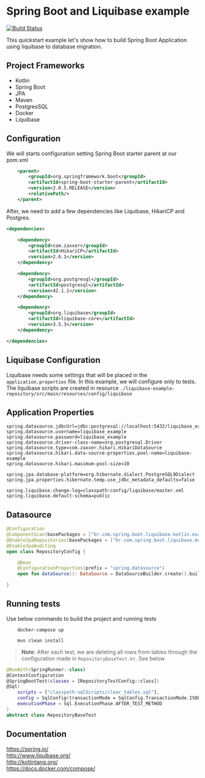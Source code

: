 # Spring Boot and Liquibase example
[![Build Status](https://travis-ci.org/ricardofpu/spring-boot-liquibase-kotlin-example.svg?branch=master)](https://travis-ci.org/ricardofpu/spring-boot-liquibase-kotlin-example)

This quickstart example let's show how to build Spring Boot Application using liquibase to database migration.

## Project Frameworks

- Kotlin
- Spring Boot
- JPA
- Maven
- PostgresSQL
- Docker
- Liquibase

## Configuration
We will starts configuration setting Spring Boot starter parent at our pom.xml

```xml
    <parent>
        <groupId>org.springframework.boot</groupId>
        <artifactId>spring-boot-starter-parent</artifactId>
        <version>2.0.5.RELEASE</version>
        <relativePath/>
    </parent>
```

After, we need to add a few dependencies like Liquibase, HikariCP and Postgres.

```xml
<dependencies>

    <dependency>
        <groupId>com.zaxxer</groupId>
        <artifactId>HikariCP</artifactId>
        <version>2.6.1</version>
    </dependency>

    <dependency>
        <groupId>org.postgresql</groupId>
        <artifactId>postgresql</artifactId>
        <version>42.1.1</version>
    </dependency>

    <dependency>
        <groupId>org.liquibase</groupId>
        <artifactId>liquibase-core</artifactId>
        <version>3.5.3</version>
    </dependency>

</dependencies>
```

## Liquibase Configuration
Liquibase needs some settings that will be placed in the `application.properties` file. In this example, we will configure only to tests.
The liquibase scripts are created in resource `./liquibase-example-repository/src/main/resources/config/liquibase`

## Application Properties
```properties
spring.datasource.jdbcUrl=jdbc:postgresql://localhost:5432/liquibase_example
spring.datasource.username=liquibase_example
spring.datasource.password=liquibase_example
spring.datasource.driver-class-name=org.postgresql.Driver
spring.datasource.type=com.zaxxer.hikari.HikariDataSource
spring.datasource.hikari.data-source-properties.pool-name=liquibase-example
spring.datasource.hikari.maximum-pool-size=10

spring.jpa.database-platform=org.hibernate.dialect.PostgreSQL9Dialect
spring.jpa.properties.hibernate.temp.use_jdbc_metadata_defaults=false

spring.liquibase.change-log=classpath:config/liquibase/master.xml
spring.liquibase.default-schema=public
```

## Datasource
```kotlin
@Configuration
@ComponentScan(basePackages = ["br.com.spring.boot.liquibase.kotlin.example"])
@EnableJpaRepositories(basePackages = ["br.com.spring.boot.liquibase.kotlin.example.repository"])
@EnableJpaAuditing
open class RepositoryConfig {

    @Bean
    @ConfigurationProperties(prefix = "spring.datasource")
    open fun dataSource(): DataSource = DataSourceBuilder.create().build()!!

}
```

## Running tests
Use below commands to build the project and running tests

```
    docker-compose up
```

```
    mvn clean install
```

>**Note**: After each test, we are deleting all rows from tables through the configuration made in `RepositoryBaseTest.kt`. See below

```kotlin
@RunWith(SpringRunner::class)
@ContextConfiguration
@SpringBootTest(classes = [RepositoryTestConfig::class])
@Sql(
    scripts = ["classpath:sqlScripts/clear_tables.sql"],
    config = SqlConfig(transactionMode = SqlConfig.TransactionMode.ISOLATED),
    executionPhase = Sql.ExecutionPhase.AFTER_TEST_METHOD
)
abstract class RepositoryBaseTest
```

## Documentation
https://spring.io/  
http://www.liquibase.org/  
http://kotlinlang.org/  
https://docs.docker.com/compose/
